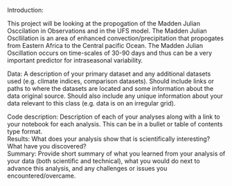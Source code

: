 Introduction: 

This project will be looking at the propogation of the Madden Julian Osccilation in Observations and in the UFS model. The Madden Julian Oscllilation is an area of enhanced convection/precipitation that propogates from Eastern Africa to the Central pacific Ocean. The Madden Julian Oscillation occurs on time-scales of 30-90 days and thus can be a very important predictor for intraseasonal variability.




Data: A description of your primary dataset and any additional datasets used (e.g. climate indices, comparison datasets).  Should include links or paths to where the datasets are located and some information about the data original source. Should also include any unique information about your data relevant to this class (e.g. data is on an irregular grid).








Code description: Description of each of your analyses along with a link to your notebook for each analysis. This can be in a bullet or table of contents type format.  
Results: What does your analysis show that is scientifically interesting? What have you discovered?  
Summary: Provide short summary of what you learned from your analysis of your data (both scientific and technical), what you would do next to advance this analysis, and any challenges or issues you encountered/overcame.
